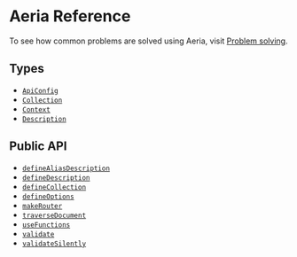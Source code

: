 # Aeria Reference

To see how common problems are solved using Aeria, visit [Problem solving](/aeria/problem-solving/).

## Types

- [`ApiConfig`](/aeria/api-config)
- [`Collection`](/aeria/collection)
- [`Context`](/aeria/context)
- [`Description`](/aeria/description)

## Public API

- [`defineAliasDescription`]()
- [`defineDescription`]()
- [`defineCollection`](/aeria/define-collection)
- [`defineOptions`]()
- [`makeRouter`](/aeria/make-router)
- [`traverseDocument`](/aeria/traverse-document)
- [`useFunctions`](/aeria/use-functions)
- [`validate`](/aeria/validate)
- [`validateSilently`](/aeria/validate-silently)


